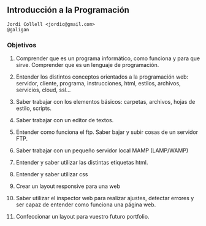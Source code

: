 ## Introducción a la Programación

    Jordi Collell <jordic@gmail.com>
    @galigan

### Objetivos

1. Comprender que es un programa informático, como funciona y para que sirve. Comprender que es un lenguaje de programación.

2. Entender los distintos conceptos orientados a la programación web: servidor, cliente, programa, instrucciones, html, estilos, archivos, servicios, cloud, ssl...

3. Saber trabajar con los elementos básicos: carpetas, archivos, hojas de estilo, scripts.

4. Saber trabajar con un editor de textos.

5. Entender como funciona el ftp. Saber bajar y subir cosas de un servidor FTP.

6. Saber trabajar con un pequeño servidor local MAMP (LAMP/WAMP)

7. Entender y saber utilizar las distintas etiquetas html.

8. Entender y saber utilizar css

9. Crear un layout responsive para una web

10. Saber utilizar el inspector web para realizar ajustes, detectar errores y ser capaz de entender como funciona una página web.

11. Confeccionar un layout para vuestro futuro portfolio.



